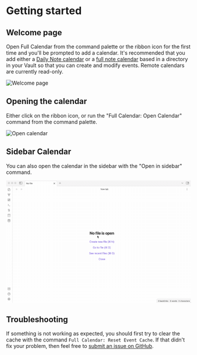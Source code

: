 # Getting started

## Welcome page

Open Full Calendar from the command palette or the ribbon icon for the first time and you'll be prompted to add a calendar. It's recommended that you add either a [Daily Note calendar](../calendars/dailynote) or a [full note calendar](../calendars/local) based in a directory in your Vault so that you can create and modify events. Remote calendars are currently read-only.

![Welcome page](assets/welcome-settings.gif)

## Opening the calendar

Either click on the ribbon icon, or run the "Full Calendar: Open Calendar" command from the command palette.

![Open calendar](assets/open-calendar.gif)

## Sidebar Calendar

You can also open the calendar in the sidebar with the "Open in sidebar" command.

![Sidebar calendar](assets/sidebar.gif)

## Troubleshooting

If something is not working as expected, you should first try to clear the cache with the command `Full Calendar: Reset Event Cache`. If that didn't fix your problem, then feel free to [submit an issue on GitHub](https://github.com/obsidian-community/obsidian-full-calendar/issues).
